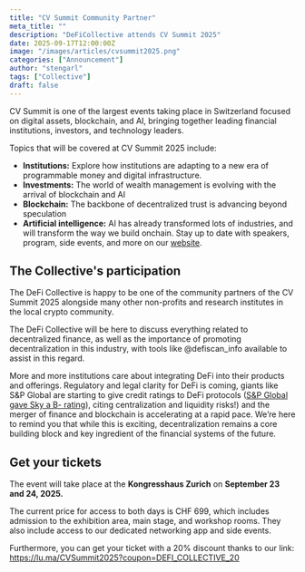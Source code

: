 ```yaml
---
title: "CV Summit Community Partner"
meta_title: ""
description: "DeFiCollective attends CV Summit 2025"
date: 2025-09-17T12:00:00Z
image: "/images/articles/cvsummit2025.png"
categories: ["Announcement"]
author: "stengarl"
tags: ["Collective"]
draft: false
---
```


CV Summit is one of the largest events taking place in Switzerland focused on digital assets, blockchain, and AI, bringing together leading financial institutions, investors, and technology leaders.

Topics that will be covered at CV Summit 2025 include:

- **​Institutions:** Explore how institutions are adapting to a new era of programmable money and digital infrastructure.
- **Investments:** ​The world of wealth management is evolving with the arrival of blockchain and AI
- **Blockchain:** ​The backbone of decentralized trust is advancing beyond speculation
- **Artificial intelligence:** AI has already transformed lots of industries, and will transform the way we build onchain.
  ​Stay up to date with speakers, program, side events, and more on our [website](http://www.cvsummit.ch/).

## The Collective's participation

The DeFi Collective is happy to be one of the community partners of the CV Summit 2025 alongside many other non-profits and research institutes in the local crypto community.

The DeFi Collective will be here to discuss everything related to decentralized finance, as well as the importance of promoting decentralization in this industry, with tools like @defiscan_info available to assist in this regard.

More and more institutions care about integrating DeFi into their products and offerings. Regulatory and legal clarity for DeFi is coming, giants like S&P Global are starting to give credit ratings to DeFi protocols ([S&P Global gave Sky a B- rating](https://www.theblock.co/post/366106/sp-global-sky-protocol)), citing centralization and liquidity risks!) and the merger of finance and blockchain is accelerating at a rapid pace. We’re here to remind you that while this is exciting, decentralization remains a core building block and key ingredient of the financial systems of the future.

## Get your tickets

The event will take place at the **Kongresshaus Zurich** on **September 23 and 24, 2025.**

The current price for access to both days is CHF 699, which includes admission to the exhibition area, main stage, and workshop rooms. They also include access to our dedicated networking app and side events.

Furthermore, you can get your ticket with a 20% discount thanks to our link: [https://lu.ma/CVSummit2025?coupon=DEFI_COLLECTIVE_20 ](https://lu.ma/CVSummit2025?coupon=DEFI_COLLECTIVE_20)
